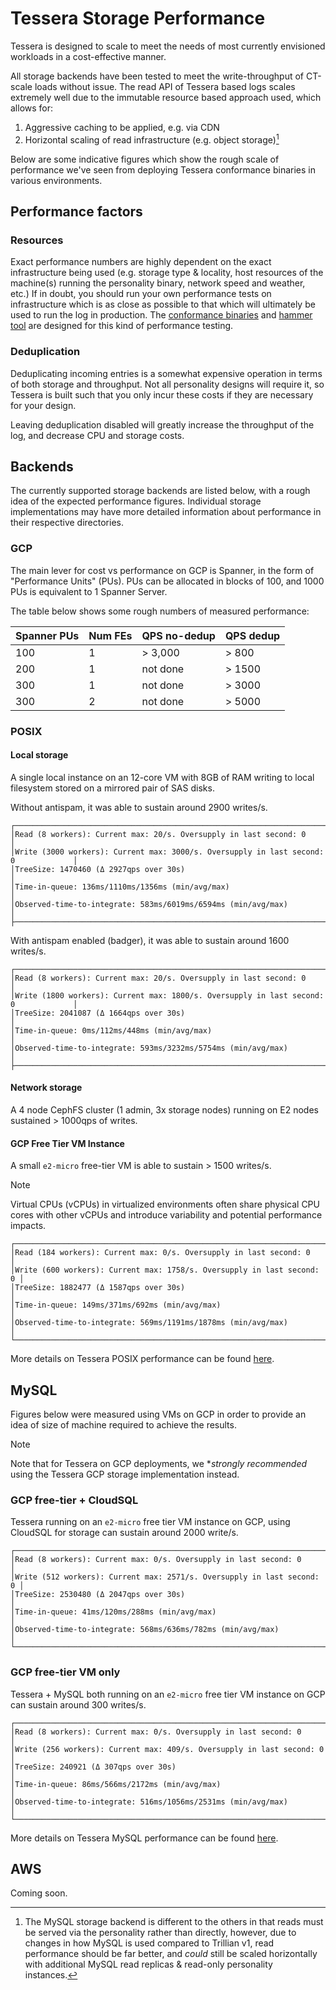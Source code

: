 # Tessera Storage Performance

Tessera is designed to scale to meet the needs of most currently envisioned workloads in a cost-effective manner.

All storage backends have been tested to meet the write-throughput of CT-scale loads without issue.
The read API of Tessera based logs scales extremely well due to the immutable resource based approach used, which allows for:
1. Aggressive caching to be applied, e.g. via CDN
2. Horizontal scaling of read infrastructure (e.g. object storage)[^1]

[^1]: The MySQL storage backend is different to the others in that reads must be served via the personality rather than directly,
      however, due to changes in how MySQL is used compared to Trillian v1, read performance should be far better, and _could_ still
      be scaled horizontally with additional MySQL read replicas & read-only personality instances.

Below are some indicative figures which show the rough scale of performance we've seen from deploying Tessera conformance
binaries in various environments.

## Performance factors

### Resources

Exact performance numbers are highly dependent on the exact infrastructure being used (e.g. storage type & locality, host resources
of the machine(s) running the personality binary, network speed and weather, etc.)  If in doubt, you should run your own performance
tests on infrastructure which is as close as possible to that which will ultimately be used to run the log in production.
The [conformance binaries](/cmd/conformance) and [hammer tool](/internal/hammer) are designed for this kind of performance testing.

### Deduplication

Deduplicating incoming entries is a somewhat expensive operation in terms of both storage and throughput.
Not all personality designs will require it, so Tessera is built such that you only incur these costs if they are necessary
for your design.

Leaving deduplication disabled will greatly increase the throughput of the log, and decrease CPU and storage costs.


## Backends

The currently supported storage backends are listed below, with a rough idea of the expected performance figures.
Individual storage implementations may have more detailed information about performance in their respective directories.

### GCP

The main lever for cost vs performance on GCP is Spanner, in the form of "Performance Units" (PUs).
PUs can be allocated in blocks of 100, and 1000 PUs is equivalent to 1 Spanner Server.

The table below shows some rough numbers of measured performance:

| Spanner PUs | Num FEs | QPS no-dedup | QPS dedup |
|-------------|---------|--------------|-----------|
| 100         | 1       | > 3,000      | > 800     |
| 200         | 1       | not done     | > 1500    |
| 300         | 1       | not done     | > 3000    |
| 300         | 2       | not done     | > 5000    |


### POSIX

#### Local storage

A single local instance on an 12-core VM with 8GB of RAM writing to local filesystem stored on a mirrored pair of SAS disks.

Without antispam, it was able to sustain around 2900 writes/s.

```
┌────────────────────────────────────────────────────────────────────────────────────┐
│Read (8 workers): Current max: 20/s. Oversupply in last second: 0                   │
│Write (3000 workers): Current max: 3000/s. Oversupply in last second: 0             │
│TreeSize: 1470460 (Δ 2927qps over 30s)                                              │
│Time-in-queue: 136ms/1110ms/1356ms (min/avg/max)                                    │
│Observed-time-to-integrate: 583ms/6019ms/6594ms (min/avg/max)                       │
├────────────────────────────────────────────────────────────────────────────────────┤
```

With antispam enabled (badger), it was able to sustain around 1600 writes/s.

```
┌────────────────────────────────────────────────────────────────────────────────────┐
│Read (8 workers): Current max: 20/s. Oversupply in last second: 0                   │
│Write (1800 workers): Current max: 1800/s. Oversupply in last second: 0             │
│TreeSize: 2041087 (Δ 1664qps over 30s)                                              │
│Time-in-queue: 0ms/112ms/448ms (min/avg/max)                                        │
│Observed-time-to-integrate: 593ms/3232ms/5754ms (min/avg/max)                       │
├────────────────────────────────────────────────────────────────────────────────────┤
```


#### Network storage

A 4 node CephFS cluster (1 admin, 3x storage nodes) running on E2 nodes sustained > 1000qps of writes.

#### GCP Free Tier VM Instance

A small `e2-micro` free-tier VM is able to sustain > 1500 writes/s.

> [!NOTE]
> Virtual CPUs (vCPUs) in virtualized environments often share physical CPU cores with other vCPUs and introduce variability
> and potential performance impacts.

```
┌───────────────────────────────────────────────────────────────────────┐
│Read (184 workers): Current max: 0/s. Oversupply in last second: 0     │
│Write (600 workers): Current max: 1758/s. Oversupply in last second: 0 │
│TreeSize: 1882477 (Δ 1587qps over 30s)                                 │
│Time-in-queue: 149ms/371ms/692ms (min/avg/max)                         │
│Observed-time-to-integrate: 569ms/1191ms/1878ms (min/avg/max)          │
└───────────────────────────────────────────────────────────────────────┘
```

More details on Tessera POSIX performance can be found [here](/storage/posix/PERFORMANCE.md).


## MySQL

Figures below were measured using VMs on GCP in order to provide an idea of size of machine required to
achieve the results.

> [!NOTE]
> Note that for Tessera on GCP deployments, we **strongly recommended* using the Tessera GCP storage implementation instead.


### GCP free-tier + CloudSQL

Tessera running on an `e2-micro` free tier VM instance on GCP, using CloudSQL for storage can sustain around 2000 write/s.

```
┌───────────────────────────────────────────────────────────────────────┐
│Read (8 workers): Current max: 0/s. Oversupply in last second: 0       │
│Write (512 workers): Current max: 2571/s. Oversupply in last second: 0 │
│TreeSize: 2530480 (Δ 2047qps over 30s)                                 │
│Time-in-queue: 41ms/120ms/288ms (min/avg/max)                          │
│Observed-time-to-integrate: 568ms/636ms/782ms (min/avg/max)            │
└───────────────────────────────────────────────────────────────────────┘
```

### GCP free-tier VM only

Tessera + MySQL both running on an `e2-micro` free tier VM instance on GCP can sustain around 300 writes/s.

```
┌──────────────────────────────────────────────────────────────────────┐
│Read (8 workers): Current max: 0/s. Oversupply in last second: 0      │
│Write (256 workers): Current max: 409/s. Oversupply in last second: 0 │
│TreeSize: 240921 (Δ 307qps over 30s)                                  │
│Time-in-queue: 86ms/566ms/2172ms (min/avg/max)                        │
│Observed-time-to-integrate: 516ms/1056ms/2531ms (min/avg/max)         │
└──────────────────────────────────────────────────────────────────────┘
```

More details on Tessera MySQL performance can be found [here](/storage/mysql/PERFORMANCE.md).


## AWS

Coming soon.
